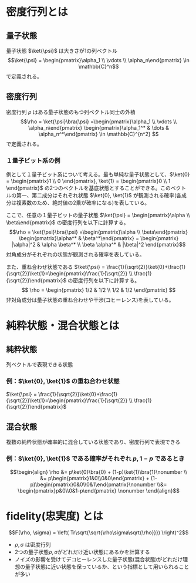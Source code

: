 # 密度行列とは
## 量子状態
量子状態 $\ket{\psi}$ は大きさが1の列ベクトル $$\ket{\psi} = \begin{pmatrix}\alpha_1 \\ \vdots \\ \alpha_n\end{pmatrix} \in \mathbb{C}^n$$ で定義される。

## 密度行列
密度行列 $\rho$ はある量子状態のもつ列ベクトル同士の外積 $$\rho = \ket{\psi}\bra{\psi} =\begin{pmatrix}\alpha_1 \\ \vdots \\ \alpha_n\end{pmatrix} \begin{pmatrix}\alpha_1^* & \dots & \alpha_n^*\end{pmatrix} \in \mathbb{C}^{n^2} $$ で定義される。

### １量子ビット系の例
例として１量子ビット系について考える。最も単純な量子状態として、$\ket{0} = \begin{pmatrix}1 \\ 0 \end{pmatrix}, \ket{1} = \begin{pmatrix}0 \\ 1 \end{pmatrix}$ の2つのベクトルを基底状態とすることができる。このベクトルの第一、第二成分はそれぞれ状態 $\ket{0}, \ket{1}$ が観測される確率(各成分は複素数のため、絶対値の2乗が確率になる)を表している。

ここで、任意の１量子ビットの量子状態 $\ket{\psi} = \begin{pmatrix}\alpha \\ \beta\end{pmatrix}$ の密度行列を以下に計算する。 
$$\rho = \ket{\psi}\bra{\psi} =\begin{pmatrix}\alpha \\ \beta\end{pmatrix} \begin{pmatrix}\alpha^* & \beta^*\end{pmatrix} = \begin{pmatrix}
  |\alpha|^2 & \alpha \beta^* \\
  \beta \alpha^* & |\beta|^2
\end{pmatrix}$$
対角成分がそれぞれの状態が観測される確率を表している。

また、重ね合わせ状態である $\ket{\psi} = \frac{1}{\sqrt{2}}\ket{0}+\frac{1}{\sqrt{2}}\ket{1}=\begin{pmatrix}\frac{1}{\sqrt{2}} \\ \frac{1}{\sqrt{2}}\end{pmatrix}$ の密度行列を以下に計算する。
$$
\rho = \begin{pmatrix}
  1/2 & 1/2 \\
  1/2 & 1/2
\end{pmatrix}
$$
非対角成分は量子状態の重ね合わせや干渉(コヒーレンス)を表している。

# 純粋状態・混合状態とは
## 純粋状態
列ベクトルで表現できる状態
### 例：$\ket{0}, \ket{1}$ の重ね合わせ状態
$\ket{\psi} = \frac{1}{\sqrt{2}}\ket{0}+\frac{1}{\sqrt{2}}\ket{1}=\begin{pmatrix}\frac{1}{\sqrt{2}} \\ \frac{1}{\sqrt{2}}\end{pmatrix}$

## 混合状態
複数の純粋状態が確率的に混合している状態であり、密度行列で表現できる
### 例：$\ket{0}, \ket{1}$ である確率がそれぞれ $p, 1-p$ であるとき
$$\begin{align}
  \rho &= p\ket{0}\bra{0} + (1-p)\ket{1}\bra{1}\nonumber \\
&= p\begin{pmatrix}1&0\\0&0\end{pmatrix} + (1-p)\begin{pmatrix}0&0\\0&1\end{pmatrix}\nonumber \\&= \begin{pmatrix}p&0\\0&1-p\end{pmatrix} \nonumber
\end{align}$$

# fidelity(忠実度) とは
$$F(\rho, \sigma) = \left( Tr\sqrt{\sqrt{\rho\sigma\sqrt{\rho}}}) \right)^2$$
- $\rho, \sigma$ は密度行列
- 2つの量子状態$\rho, \sigma$がどれだけ近い状態にあるかを計算する
- ノイズの影響を受けてデコヒーレンスした量子状態(混合状態)がどれだけ理想の量子状態に近い状態を保っているか、という指標として用いられることが多い

